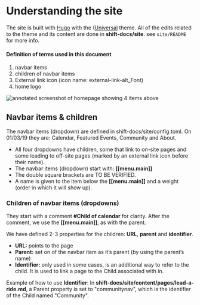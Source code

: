 # Understanding the site

The site is built with [Hugo](https://gohugo.io/) with the ([Universal](https://themes.gohugo.io/hugo-universal-theme/) theme. All of the edits related to the theme and its content are done in **shift-docs/site**. see `site/README` for more info.

#### Definition of terms used in this document
1. navbar items
2. children of navbar items
3. External link icon (icon name: external-link-alt_Font)
4. home logo

![annotated screenshot of homepage showing 4 items above](./images/THEME_editing_terms.png)

## Navbar items & children
The navbar items (dropdown) are defined in shift-docs/site/config.toml. On 01/03/19 they are: Calendar, Featured Events, Community and About.
- All four dropdowns have children, some that link to on-site pages and some leading to off-site pages (marked by an external link icon before their name).
- The navbar items (dropdown) start with: **[[menu.main]]**
- The double square brackets are TO BE VERIFIED. 
- A name is given to the item below the **[[menu.main]]** and a weight (order in which it will show up). 
	 
### Children of navbar items (dropdowns)
They start with a comment **#Child of calendar** for clarity. After the comment, we use the **[[menu.main]]**, as with the parent. 

We have defined 2-3 properties for the children: **URL**, **parent** and **identifier**. 
- **URL:** points to the page
- **Parent:** set on of the navbar item as it’s parent (by using the parent’s name)
- **Identifier:** only used in some cases, is an additional way to refer to the child. It is used to link a page to the Child associated with in. 

Example of how to use **Identifier**: In **shift-docs/site/content/pages/lead-a-ride.md**, a Parent property is set to "communitynav", which is the identifier of the Child named "Community". 
